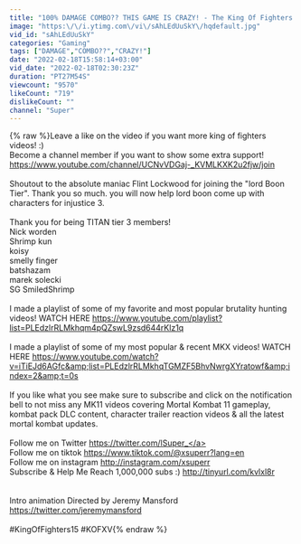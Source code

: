 ```yaml
---
title: "100% DAMAGE COMBO?? THIS GAME IS CRAZY! - The King Of Fighters XV: Kyo & Terry Combo Trials Gameplay"
image: "https:\/\/i.ytimg.com\/vi\/sAhLEdUuSkY\/hqdefault.jpg"
vid_id: "sAhLEdUuSkY"
categories: "Gaming"
tags: ["DAMAGE","COMBO??","CRAZY!"]
date: "2022-02-18T15:58:14+03:00"
vid_date: "2022-02-18T02:30:23Z"
duration: "PT27M54S"
viewcount: "9570"
likeCount: "719"
dislikeCount: ""
channel: "Super"
---
```

{% raw %}Leave a like on the video if you want more king of fighters videos! :)<br />Become a channel member if you want to show some extra support! <a rel="nofollow" target="blank" href="https://www.youtube.com/channel/UCNvVDGaj-_KVMLKXK2u2fjw/join">https://www.youtube.com/channel/UCNvVDGaj-_KVMLKXK2u2fjw/join</a><br /><br />Shoutout to the absolute maniac Flint Lockwood for joining the &quot;lord Boon Tier&quot;. Thank you so much. you will now help lord boon come up with characters for injustice 3.<br /><br />Thank you for being TITAN tier 3 members!<br />Nick worden<br />Shrimp kun<br />koisy<br />smelly finger<br />batshazam<br />marek solecki<br />SG SmiledShrimp<br /><br />I made a playlist of some of my favorite and most popular brutality hunting videos! WATCH HERE <a rel="nofollow" target="blank" href="https://www.youtube.com/playlist?list=PLEdzlrRLMkhqm4pQZswL9zsd644rKlz1q">https://www.youtube.com/playlist?list=PLEdzlrRLMkhqm4pQZswL9zsd644rKlz1q</a><br /><br />I made a playlist of some of my most popular &amp; recent MKX videos! WATCH HERE <a rel="nofollow" target="blank" href="https://www.youtube.com/watch?v=iTiEJd6AGfc&amp;list=PLEdzlrRLMkhqTGMZF5BhvNwrgXYratowf&amp;index=2&amp;t=0s">https://www.youtube.com/watch?v=iTiEJd6AGfc&amp;list=PLEdzlrRLMkhqTGMZF5BhvNwrgXYratowf&amp;index=2&amp;t=0s</a><br /><br />If you like what you see make sure to subscribe and click on the notification bell to not miss any MK11 videos covering Mortal Kombat 11 gameplay, kombat pack DLC content, character trailer reaction videos &amp; all the latest  mortal kombat updates.<br /><br />Follow me on Twitter <a rel="nofollow" target="blank" href="https://twitter.com/lSuper_">https://twitter.com/lSuper_</a><br />Follow me on tiktok <a rel="nofollow" target="blank" href="https://www.tiktok.com/@xsuperr?lang=en">https://www.tiktok.com/@xsuperr?lang=en</a><br />Follow me on instagram <a rel="nofollow" target="blank" href="http://instagram.com/xsuperr">http://instagram.com/xsuperr</a><br />Subscribe &amp; Help Me Reach 1,000,000 subs :) <a rel="nofollow" target="blank" href="http://tinyurl.com/kvlxl8r">http://tinyurl.com/kvlxl8r</a><br /><br /><br />Intro animation Directed by Jeremy Mansford <a rel="nofollow" target="blank" href="https://twitter.com/jeremymansford">https://twitter.com/jeremymansford</a><br /><br />#KingOfFighters15 #KOFXV{% endraw %}
